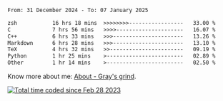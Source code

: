 <!--START_SECTION:waka-->

```txt
From: 31 December 2024 - To: 07 January 2025

zsh           16 hrs 18 mins  >>>>>>>>-----------------   33.00 %
C             7 hrs 56 mins   >>>>---------------------   16.07 %
C++           6 hrs 33 mins   >>>----------------------   13.26 %
Markdown      6 hrs 28 mins   >>>----------------------   13.10 %
TeX           4 hrs 32 mins   >>-----------------------   09.19 %
Python        1 hr 25 mins    >------------------------   02.89 %
Other         1 hr 14 mins    >------------------------   02.50 %
```

<!--END_SECTION:waka-->

<!-- [![grayxu's github stats](https://github-readme-stats.vercel.app/api?username=grayxu&count_private=true&show_icons=true)](https://github.com/grayxu) -->

Know more about me: [About - Gray's grind](https://www.grayxu.cn/).
<p align="left">
  <a href="https://wakatime.com/@c69eb31e-43a1-463f-8968-c3449e386f57"><img src="https://wakatime.com/badge/user/c69eb31e-43a1-463f-8968-c3449e386f57.svg" title="Total time coded since Feb 28 2023" /></a>
</p>

